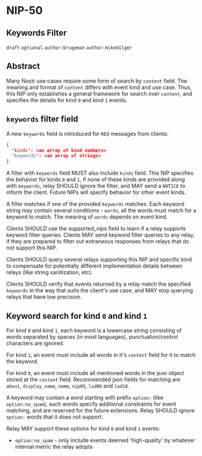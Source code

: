 NIP-50
======

Keywords Filter
---------------

`draft` `optional` `author:brugeman` `author:mikedilger`

## Abstract

Many Nostr use cases require some form of search by `content` field. The meaning and format of `content` differs 
with event kind and use case. Thus, this NIP only establishes a general framework for search over `content`,
and specifies the details for kind `0` and kind `1` events.

## `keywords` filter field 

A new `keywords` field is introduced for `REQ` messages from clients:
```json
{
  "kinds": <an array of kind numbers>
  "keywords": <an array of strings>
}
```
A filter with `keywords` field MUST also include `kinds` field. This NIP specifies the behavior for kinds `0` and `1`, 
if none of these kinds are provided along with `keywords`, relay SHOULD ignore the filter, and MAY send
a `NOTICE` to inform the client. Future NIPs will specify behavior for other event kinds.

A filter matches if one of the provided `keywords` matches. Each keyword string may contain several conditions - `words`, 
all the words must match for a keyword to match. The meaning of `words` depends on event kind.

Clients SHOULD use the supported_nips field to learn if a relay supports keyword filter queries. Clients MAY send keyword filter queries to any relay, if they are prepared to filter out extraneous responses from relays that do not support this NIP.

Clients SHOULD query several relays supporting this NIP and specific kind to compensate for potentially different 
implementation details between relays (like string sanitization, etc).

Clients SHOULD verify that events returned by a relay match the specified `keywords` in the way that suits the
client's use case, and MAY stop querying relays that have low precision.

## Keyword search for kind `0` and kind `1` 

For kind `0` and kind `1`, each keyword is a lowercase string consisting of words separated by spaces (in most languages), punctuation/control 
characters are ignored. 

For kind `1`, an event must include all words in it's `content` field for it to match the keyword.

For kind `0`, an event must include all mentioned words in the json object stored at the `content` field. Recommended 
json fields for matching are `about`, `display_name`, `name`, `nip05`, `lud06` and `lud18`.

A keyword may contain a word starting with prefix `option:` (like `option:no_spam`), such words specify additional 
constraints for event matching, and are reserved for the future extensions. Relay SHOULD ignore `option:` words that it does not support.

Relay MAY support these options for kind `0` and kind `1` events:
- `option:no_spam` - only include events deemed 'high-quality' by whatever internal metric the relay adopts

